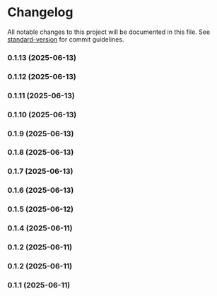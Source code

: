 # Changelog

All notable changes to this project will be documented in this file. See [standard-version](https://github.com/conventional-changelog/standard-version) for commit guidelines.

### 0.1.13 (2025-06-13)

### 0.1.12 (2025-06-13)

### 0.1.11 (2025-06-13)

### 0.1.10 (2025-06-13)

### 0.1.9 (2025-06-13)

### 0.1.8 (2025-06-13)

### 0.1.7 (2025-06-13)

### 0.1.6 (2025-06-13)

### 0.1.5 (2025-06-12)

### 0.1.4 (2025-06-11)

### 0.1.2 (2025-06-11)

### 0.1.2 (2025-06-11)

### 0.1.1 (2025-06-11)
